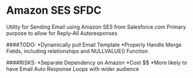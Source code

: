 Amazon SES SFDC
===============
Utility for Sending Email using Amazon SES from Salesforce.com
Primary purpose to allow for Reply-All Autoresponses


####TODO:
*Dynamically pull Email Template
*Properly Handle Merge Fields, including relationships and NULLVALUE() Function

####RISKS:
*Separate Dependency on Amazon
*Cost $$
*More likely to have Email Auto Response Loops with wider audience
